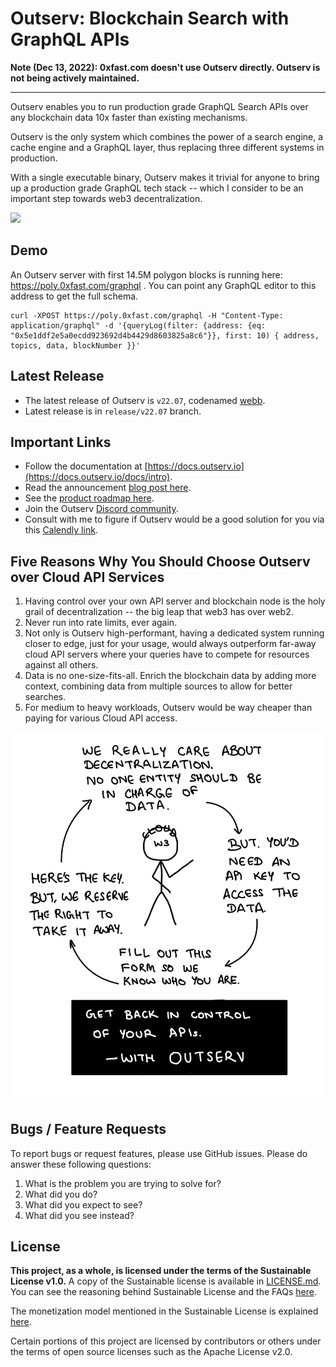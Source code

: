 # Outserv: Blockchain Search with GraphQL APIs

**Note (Dec 13, 2022): 0xfast.com doesn't use Outserv directly. Outserv is not being actively maintained.**

---

Outserv enables you to run production grade GraphQL Search APIs over any
blockchain data 10x faster than existing mechanisms.

Outserv is the only system which combines the power of a search engine, a cache
engine and a GraphQL layer, thus replacing three different systems in
production.

With a single executable binary, Outserv makes it trivial for anyone to bring up
a production grade GraphQL tech stack -- which I consider to be an important
step towards web3 decentralization.

<img src="/static/outserv.jpeg" width="500" />

## Demo

An Outserv server with first 14.5M polygon blocks is running here: https://poly.0xfast.com/graphql . You can point any GraphQL editor to this address to get the full schema.

```
curl -XPOST https://poly.0xfast.com/graphql -H "Content-Type: application/graphql" -d '{queryLog(filter: {address: {eq: "0x5e1ddf2e5a0ecdd923692d4b4429d8603825a8c6"}}, first: 10) { address, topics, data, blockNumber }}'
```

## Latest Release

- The latest release of Outserv is `v22.07`, codenamed
    [webb](https://webb.nasa.gov/).
- Latest release is in `release/v22.07` branch.

## Important Links

- Follow the documentation at [https://docs.outserv.io](https://docs.outserv.io/docs/intro).
- Read the announcement [blog post
here](https://manishrjain.com/outserv-graphql-blockchain-search).
- See the [product roadmap here](https://github.com/outcaste-io/outserv/issues/61).
- Join the Outserv [Discord community](https://discord.gg/rmJnNd4XaV).
- Consult with me to figure if Outserv would be a good solution
for you via this [Calendly
link](https://calendly.com/manishrjain/consulting-on-outserv).

## Five Reasons Why You Should Choose Outserv over Cloud API Services

1. Having control over your own API server and blockchain node is the holy grail of decentralization -- the big leap that web3 has over web2.
1. Never run into rate limits, ever again.
1. Not only is Outserv high-performant, having a dedicated system running
    closer to edge, just for your usage, would always outperform far-away cloud
    API servers where your queries have to compete for resources against all
    others.
1. Data is no one-size-fits-all. Enrich the blockchain data by adding more
    context, combining data from multiple sources to allow for better searches.
1. For medium to heavy workloads, Outserv would be way cheaper than paying for
    various Cloud API access.

<img src="/static/decentralization.jpeg" width="500" />

## Bugs / Feature Requests

To report bugs or request features, please use GitHub issues. Please do answer these
following questions:

1. What is the problem you are trying to solve for?
2. What did you do?
3. What did you expect to see?
4. What did you see instead?

## License

**This project, as a whole, is licensed under the terms of the Sustainable
License v1.0.** A copy of the Sustainable license is available in
[LICENSE.md](LICENSE.md). You can see the reasoning behind Sustainable License
and the FAQs [here](https://manishrjain.com/tagged/license).

The monetization model mentioned in the Sustainable License is explained
[here](/billing).

Certain portions of this project are licensed by contributors or others
under the terms of open source licenses such as the Apache License v2.0.

